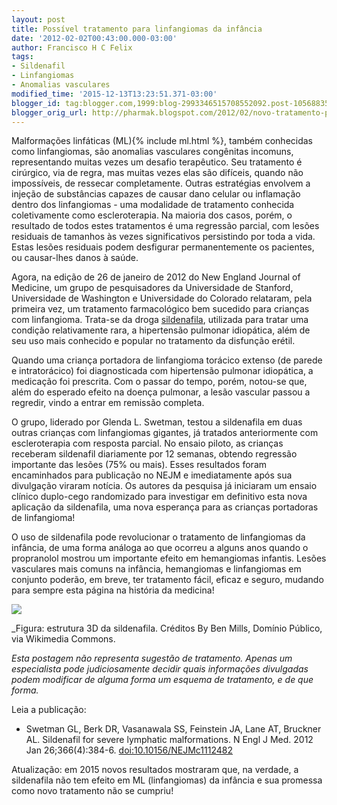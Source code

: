 ```yaml
---
layout: post
title: Possível tratamento para linfangiomas da infância
date: '2012-02-02T00:43:00.000-03:00'
author: Francisco H C Felix
tags:
- Sildenafil
- Linfangiomas
- Anomalias vasculares
modified_time: '2015-12-13T13:23:51.371-03:00'
blogger_id: tag:blogger.com,1999:blog-2993346515708552092.post-1056883543385702748
blogger_orig_url: http://pharmak.blogspot.com/2012/02/novo-tratamento-para-linfangiomas-da.html
---
```


Malformações linfáticas (ML){% include ml.html %}, também conhecidas como linfangiomas, são anomalias vasculares congênitas incomuns, representando muitas vezes um desafio terapêutico. Seu tratamento é cirúrgico, via de regra, mas muitas vezes elas são difíceis, quando não impossíveis, de ressecar completamente. Outras estratégias envolvem a injeção de substâncias capazes de causar dano celular ou inflamação dentro dos linfangiomas - uma modalidade de tratamento conhecida coletivamente como escleroterapia. Na maioria dos casos, porém, o resultado de todos estes tratamentos é uma regressão parcial, com lesões residuais de tamanhos às vezes significativos persistindo por toda a vida. Estas lesões residuais podem desfigurar permanentemente os pacientes, ou causar-lhes danos à saúde.
<!--more-->

Agora, na edição de 26 de janeiro de 2012 do New England Journal of Medicine, um grupo de pesquisadores da Universidade de Stanford, Universidade de Washington e Universidade do Colorado relataram, pela primeira vez, um tratamento farmacológico bem sucedido para crianças com linfangioma. Trata-se da droga [sildenafila](https://pt.wikipedia.org/wiki/Sildenafila), utilizada para tratar uma condição relativamente rara, a hipertensão pulmonar idiopática, além de seu uso mais conhecido e popular no tratamento da disfunção erétil. 

Quando uma criança portadora de linfangioma torácico extenso (de parede e intratorácico) foi diagnosticada com hipertensão pulmonar idiopática, a medicação foi prescrita. Com o passar do tempo, porém, notou-se que, além do esperado efeito na doença pulmonar, a lesão vascular passou a regredir, vindo a entrar em remissão completa.

O grupo, liderado por Glenda L. Swetman, testou a sildenafila em duas outras crianças com linfangiomas gigantes, já tratados anteriormente com escleroterapia com resposta parcial. No ensaio piloto, as crianças receberam sildenafil diariamente por 12 semanas, obtendo regressão importante das lesões (75% ou mais). Esses resultados foram encaminhados para publicação no NEJM e imediatamente após sua divulgação viraram notícia. Os autores da pesquisa já iniciaram um ensaio clínico duplo-cego randomizado para investigar em definitivo esta nova aplicação da sildenafila, uma nova esperança para as crianças portadoras de linfangioma! 

O uso de sildenafila pode revolucionar o tratamento de linfangiomas da infância, de uma forma análoga ao que ocorreu a alguns anos quando o propranolol mostrou um importante efeito em hemangiomas infantis. Lesões vasculares mais comuns na infância, hemangiomas e linfangiomas em conjunto poderão, em breve, ter tratamento fácil, eficaz e seguro, mudando para sempre esta página na história da medicina!

![](https://upload.wikimedia.org/wikipedia/commons/9/96/Sildenafil-from-xtal-3D-balls.png)

_Figura: estrutura 3D da sildenafila. Créditos By Ben Mills, Domínio Público, via Wikimedia Commons.

_Esta postagem não representa sugestão de tratamento. Apenas um especialista pode judiciosamente decidir quais informações divulgadas podem modificar de alguma forma um esquema de tratamento, e de que forma._

Leia a publicação: 
- Swetman GL, Berk DR, Vasanawala SS, Feinstein JA, Lane AT, Bruckner AL.
Sildenafil for severe lymphatic malformations. N Engl J Med. 2012 Jan
26;366(4):384-6. [doi:10.10156/NEJMc1112482](http://doi.org/10.1056/NEJMc1112482)

Atualização: em 2015 novos resultados mostraram que, na verdade, a sildenafila não tem efeito em ML (linfangiomas) da infância e sua promessa como novo tratamento não se cumpriu!
